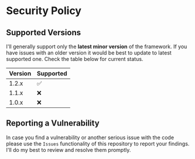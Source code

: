 # Security Policy

## Supported Versions

I'll generally support only the **latest minor version** of the framework. If you have issues with an older version it would be best to update to latest supported one. Check the table below for current status.

| Version | Supported          |
| ------- |--------------------|
| 1.2.x   | :white_check_mark: |
| 1.1.x   | :x:                |
| 1.0.x   | :x:                |

## Reporting a Vulnerability

In case you find a vulnerability or another serious issue with the code please use the `Issues` functionality of this repository to report your findings. I'll do my best to review and resolve them promptly.